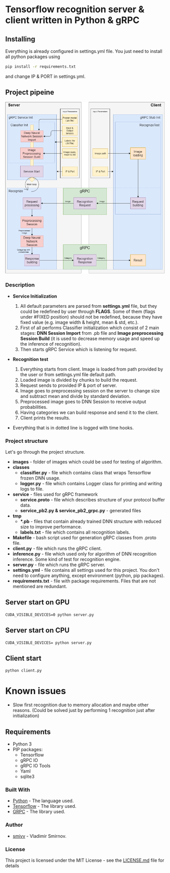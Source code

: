 # Tensorflow recognition server & client written in Python & gRPC

## Installing

Everything is already configured in settings.yml file.
You just need to install all python packages using
 
```bash
pip install -r requirements.txt
```

and change IP & PORT in settings.yml.

## Project pipeine

<center>

![Project pipeline](artifacts/diagram.png)

</center>

### Description

* **Service Initialization**
    1. All default parameters are parsed from **settings.yml** file, but they could be redefined by user through **FLAGS**. Some of them (flags under #FIXED position) should not be redefined, because they have fixed value (e.g. image width & height, mean & std, etc.).
    2. First of all performs Classifier initialization which consist of 2 main stages: **DNN Session Import** from .pb file and **Image preprocessing Session Build** (it is used to decrease memory usage and speed up the inference of recognition).
    3. Then starts gRPC Service which is listening for request.

* **Recognition test**
    1. Everything starts from client. Image is loaded from path provided by the user or from settings.yml file default path.
    2. Loaded image is divided by chunks to build the request.
    3. Request sends to provided IP & port of server.
    4. Image goes to preprocessing session on the server to change size and subtract mean and divide by standard deviation.
    5. Preprocessed image goes to DNN Session to receive output probabilities.
    6. Having categories we can build response and send it to the client.
    7. Client prints the results.
    
* Everything that is in dotted line is logged with time hooks.
    
### Project structure

Let's go through the project structure.
* **images** - folder of images which could be used for testing of algorithm.
* **classes**
    * **classifier.py** - file which contains class that wraps Tensorflow frozen DNN usage.
    * **logger.py** - file which contains Logger class for printing and writing logs to file.
* **service** - files used for gRPC framework
    * **service.proto** - file which describes structure of your protocol buffer data.
    * **service_pb2.py & service_pb2_grpc.py** - generated files
* **tmp**
    * **\*.pb** - files that contain already trained DNN structure with reduced size to improve performance.
    * **labels.txt** - file which contains all recognition labels.
* **Makefile** - bash script used for generation gRPC classes from .proto file.
* **client.py** - file which runs the gRPC client.
* **inference.py**  - file which used only for algorithm of DNN recognition inference. Some kind of test for recognition engine.
* **server.py** - file which runs the gRPC server.
* **settings.yml** - file contains all settings used for this project. You don't need to configure anything, except environment (python, pip packages).
* **requirements.txt** - file with package requirements.
Files that are not mentioned are redundant.

## Server start on GPU
```
CUDA_VISIBLE_DEVICES=0 python server.py
```

## Server start on CPU
```
CUDA_VISIBLE_DEVICES= python server.py
```

## Client start
```
python client.py
```

# Known issues

* Slow first recognition due to memory allocation and maybe other reasons. (Could be solved just by performing 1 recognition just after initialization)

## Requirements

* Python 3
* PIP packages:
    * Tensorflow
    * gRPC IO
    * gRPC IO Tools
    * Yaml
    * sqlite3

### Built With

* [Python](https://www.python.org/) - The language used.
* [Tensorflow](https://www.tensorflow.org/) - The library used.
* [GRPC](https://grpc.io/) - The library used.

### Author

* [smivv](https://github.com/smivv) - Vladimir Smirnov.

### License

This project is licensed under the MIT License - see the [LICENSE.md](LICENSE.md) file for details